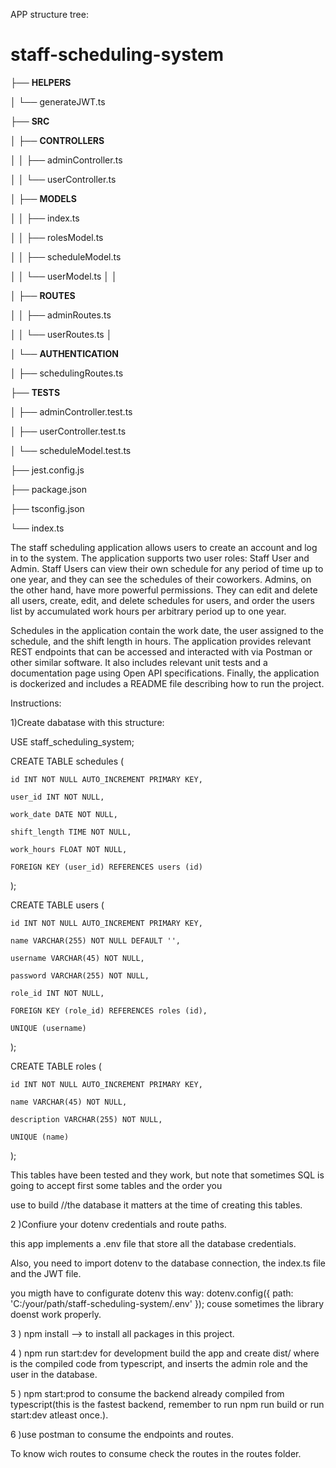 APP structure tree:


# staff-scheduling-system

├── **HELPERS**


│ └── generateJWT.ts


├── **SRC**

│ ├── **CONTROLLERS**

│ │ ├── adminController.ts

│ │ └── userController.ts

│ ├── **MODELS**

│ │ ├── index.ts

│ │ ├── rolesModel.ts

│ │ ├── scheduleModel.ts

│ │ └── userModel.ts
│ │


│ ├── **ROUTES**


│ │ ├── adminRoutes.ts

│ │ └── userRoutes.ts
│


│ └── **AUTHENTICATION**



│     ├── schedulingRoutes.ts




├── **TESTS**


│ ├── adminController.test.ts


│ ├── userController.test.ts


│ └── scheduleModel.test.ts

├── jest.config.js

├── package.json

├── tsconfig.json

└── index.ts



The staff scheduling application allows users to create an account and log in to the system. The application supports two user roles: Staff User and Admin. Staff Users can view their own schedule for any period of time up to one year, and they can see the schedules of their coworkers. Admins, on the other hand, have more powerful permissions. They can edit and delete all users, create, edit, and delete schedules for users, and order the users list by accumulated work hours per arbitrary period up to one year.

Schedules in the application contain the work date, the user assigned to the schedule, and the shift length in hours. The application provides relevant REST endpoints that can be accessed and interacted with via Postman or other similar software. It also includes relevant unit tests and a documentation page using Open API specifications. Finally, the application is dockerized and includes a README file describing how to run the project.







Instructions:


1)Create dabatase with this structure:


USE staff_scheduling_system;


CREATE TABLE schedules (

    id INT NOT NULL AUTO_INCREMENT PRIMARY KEY,
    
    user_id INT NOT NULL,
    
    work_date DATE NOT NULL,
    
    shift_length TIME NOT NULL,
    
    work_hours FLOAT NOT NULL,
    
    FOREIGN KEY (user_id) REFERENCES users (id)
    
);


CREATE TABLE users (

    id INT NOT NULL AUTO_INCREMENT PRIMARY KEY,
    
    name VARCHAR(255) NOT NULL DEFAULT '',
    
    username VARCHAR(45) NOT NULL,
    
    password VARCHAR(255) NOT NULL,
    
    role_id INT NOT NULL,
    
    FOREIGN KEY (role_id) REFERENCES roles (id),
    
    UNIQUE (username)
    
);

CREATE TABLE roles (

    id INT NOT NULL AUTO_INCREMENT PRIMARY KEY,
    
    name VARCHAR(45) NOT NULL,
    
    description VARCHAR(255) NOT NULL,
    
    UNIQUE (name)
);


This tables have been tested and they work, but note that sometimes SQL is going to accept first some tables and the order you 


use to build //the database it matters at the time of creating this tables.


 2 )Confiure your dotenv credentials and route paths.

this app implements a .env file that store all the database credentials.

Also,  you need to import dotenv to the database connection, the index.ts file and the JWT file.



you migth have to configurate dotenv this way:
dotenv.config({ path: 'C:/your/path/staff-scheduling-system/.env' }); couse sometimes the library doenst
work properly.

3 ) npm install --> to install all packages in this project.

4 ) npm run start:dev for development build the app and create dist/ where is the compiled code from typescript, and inserts the admin role and the user in the database.

5 ) npm start:prod  to consume the backend already compiled from typescript(this is the fastest backend, remember to run npm run build or run start:dev atleast once.).

6 )use postman to consume the endpoints and routes.


To know wich routes to consume check the routes in the routes folder.

